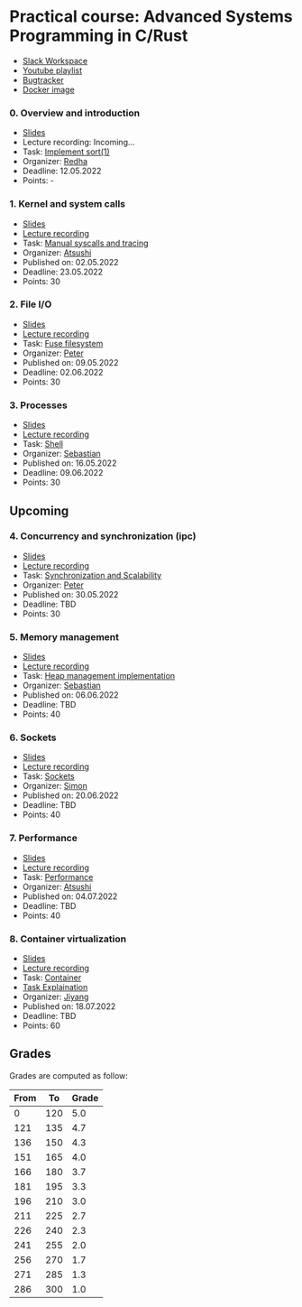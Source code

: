 # Practical course: Advanced Systems Programming in C/Rust

- [Slack Workspace](https://ls1-courses-tum.slack.com)
- [Youtube playlist](https://www.youtube.com/playlist?list=PLfKm1-FQibbAdPAHgK5Pv8LNRr0o4vou7)
- [Bugtracker](https://github.com/ls1-sys-prog-course/docs/issues)
- [Docker image](https://github.com/orgs/ls1-courses/packages/container/package/ls1-runner)

### 0. Overview and introduction

- [Slides](slides/00-introduction.pdf)
- Lecture recording: Incoming...
- Task: [Implement sort(1)](https://github.com/ls1-sys-prog-course/task0-sort)
- Organizer: [Redha](https://github.com/rgouicem)
- Deadline: 12.05.2022
- Points: -

### 1. Kernel and system calls

- [Slides](slides/01-system_calls.pdf)
- [Lecture recording](https://youtu.be/qO33G1od3Xo)
- Task: [Manual syscalls and tracing](https://github.com/ls1-sys-prog-course/task1-syscalls)
- Organizer: [Atsushi](https://github.com/AtsushiKoshiba)
- Published on: 02.05.2022
- Deadline: 23.05.2022
- Points: 30

### 2. File I/O

- [Slides](slides/02-files.pdf)
- [Lecture recording](https://youtu.be/wDPH8DYZwCg)
- Task: [Fuse filesystem](https://github.com/ls1-sys-prog-course/task2-fileio)
- Organizer: [Peter](https://github.com/pogobanane)
- Published on: 09.05.2022
- Deadline: 02.06.2022
- Points: 30

### 3. Processes

- [Slides](slides/03-processes.pdf)
- [Lecture recording](https://www.youtube.com/watch?v=qNzgterdPng)
- Task: [Shell](https://github.com/ls1-sys-prog-course/task3-processes)
- Organizer: [Sebastian](https://github.com/Sebastian-Reimers)
- Published on: 16.05.2022
- Deadline: 09.06.2022
- Points: 30

## Upcoming

### 4. Concurrency and synchronization (ipc)

- [Slides](slides/04-concurrency.pdf)
- [Lecture recording](https://youtu.be/Bj-1pFh8Bck)
- Task: [Synchronization and Scalability](https://github.com/ls1-sys-prog-course/task4-concurrency)
- Organizer: [Peter](https://github.com/pogobanane)
- Published on: 30.05.2022
- Deadline: TBD
- Points: 30

### 5. Memory management

- [Slides](slides/05-memory_management.pdf)
- [Lecture recording](https://youtu.be/1LxVzohqRx0)
- Task: [Heap management implementation](https://github.com/ls1-sys-prog-course/task5-memory)
- Organizer: [Sebastian](https://github.com/Sebastian-Reimers)
- Published on: 06.06.2022
- Deadline: TBD
- Points: 40

### 6. Sockets

- [Slides](slides/06-network_programming.pdf)
- [Lecture recording](https://youtu.be/fDRaXnhjoDE)
- Task: [Sockets](https://github.com/ls1-sys-prog-course/task6-sockets)
- Organizer: [Simon](https://github.com/ackxolotl)
- Published on: 20.06.2022
- Deadline: TBD
- Points: 40

### 7. Performance

- [Slides](slides/07-performance.pdf)
- [Lecture recording]()
- Task: [Performance](https://github.com/ls1-sys-prog-course/task7-performance)
- Organizer: [Atsushi](https://github.com/AtsushiKoshiba)
- Published on: 04.07.2022
- Deadline: TBD
- Points: 40

### 8. Container virtualization

- [Slides](slides/08-container.pdf)
- [Lecture recording](https://youtu.be/GMs3kLteZvk)
- Task: [Container](https://github.com/ls1-sys-prog-course/task8-container)
- [Task Explaination](https://www.youtube.com/watch?v=INyb4Rj073U)
- Organizer: [Jiyang](https://github.com/jedichen121)
- Published on: 18.07.2022
- Deadline: TBD
- Points: 60

## Grades

Grades are computed as follow:

|From| To|Grade|
|----|---|-----|
|0   |120| 5.0 |
|121 |135| 4.7 |
|136 |150| 4.3 |
|151 |165| 4.0 |
|166 |180| 3.7 |
|181 |195| 3.3 |
|196 |210| 3.0 |
|211 |225| 2.7 |
|226 |240| 2.3 |
|241 |255| 2.0 |
|256 |270| 1.7 |
|271 |285| 1.3 |
|286 |300| 1.0 |
